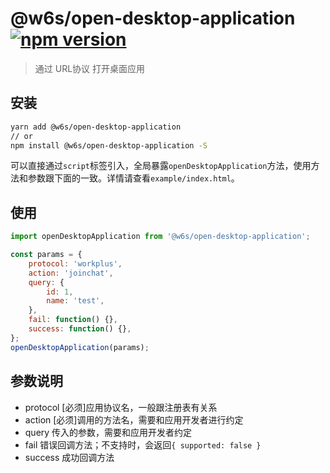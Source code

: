 # @w6s/open-desktop-application [![npm version](https://badge.fury.io/js/%40w6s%2Fopen-desktop-application.svg)](https://badge.fury.io/js/%40w6s%2Fopen-desktop-application)

> 通过 URL协议 打开桌面应用

## 安装

```bash
yarn add @w6s/open-desktop-application
// or
npm install @w6s/open-desktop-application -S
```

可以直接通过`script`标签引入，全局暴露`openDesktopApplication`方法，使用方法和参数跟下面的一致。详情请查看`example/index.html`。

## 使用

```js
import openDesktopApplication from '@w6s/open-desktop-application';

const params = {
    protocol: 'workplus',
    action: 'joinchat',
    query: {
        id: 1,
        name: 'test',
    },
    fail: function() {},
    success: function() {},
};
openDesktopApplication(params);
```

## 参数说明

* protocol [必须]应用协议名，一般跟注册表有关系
* action [必须]调用的方法名，需要和应用开发者进行约定
* query 传入的参数，需要和应用开发者约定
* fail 错误回调方法；不支持时，会返回`{ supported: false }`
* success 成功回调方法

